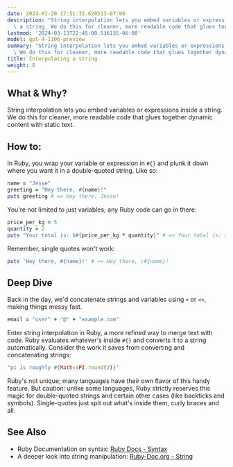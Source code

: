```yaml
---
date: 2024-01-20 17:51:31.620513-07:00
description: "String interpolation lets you embed variables or expressions inside\
  \ a string. We do this for cleaner, more readable code that glues together dynamic\u2026"
lastmod: '2024-03-13T22:45:00.536135-06:00'
model: gpt-4-1106-preview
summary: "String interpolation lets you embed variables or expressions inside a string.\
  \ We do this for cleaner, more readable code that glues together dynamic\u2026"
title: Interpolating a string
weight: 8
---
```


## What & Why?

String interpolation lets you embed variables or expressions inside a string. We do this for cleaner, more readable code that glues together dynamic content with static text.

## How to:

In Ruby, you wrap your variable or expression in `#{}` and plunk it down where you want it in a double-quoted string. Like so:

```Ruby
name = "Jesse"
greeting = "Hey there, #{name}!"
puts greeting # => Hey there, Jesse!
```

You're not limited to just variables; any Ruby code can go in there:

```Ruby
price_per_kg = 5
quantity = 2
puts "Your total is: $#{price_per_kg * quantity}" # => Your total is: $10
```

Remember, single quotes won't work:

```Ruby
puts 'Hey there, #{name}!' # => Hey there, \#{name}!
```

## Deep Dive

Back in the day, we'd concatenate strings and variables using `+` or `<<`, making things messy fast.

```Ruby
email = "user" + "@" + "example.com"
```

Enter string interpolation in Ruby, a more refined way to merge text with code. Ruby evaluates whatever's inside `#{}` and converts it to a string automatically. Consider the work it saves from converting and concatenating strings:

```Ruby
"pi is roughly #{Math::PI.round(2)}"
```

Ruby's not unique; many languages have their own flavor of this handy feature. But caution: unlike some languages, Ruby strictly reserves this magic for double-quoted strings and certain other cases (like backticks and symbols). Single-quotes just spit out what's inside them, curly braces and all.

## See Also

- Ruby Documentation on syntax: [Ruby Docs - Syntax](https://ruby-doc.org/core-3.1.2/doc/syntax/literals_rdoc.html#label-Strings)
- A deeper look into string manipulation: [Ruby-Doc.org - String](https://ruby-doc.org/core-3.1.2/String.html)
